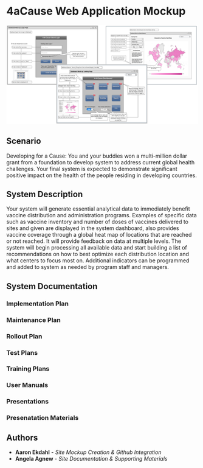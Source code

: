 # 4aCause Web Application Mockup

![](/images/readmeheader.png)

## Scenario
Developing for a Cause: You and your buddies won a multi-million dollar grant from a
foundation to develop system to address current global health challenges. Your final system
is expected to demonstrate significant positive impact on the health of the people residing in
developing countries.

## System Description
Your system will generate essential analytical data to immediately benefit vaccine
distribution and administration programs. Examples of specific data such as vaccine
inventory and number of doses of vaccines delivered to sites and given are displayed in the
system dashboard, also provides vaccine coverage through a global heat map of locations
that are reached or not reached. It will provide feedback on data at multiple levels. The
system will begin processing all available data and start building a list of recommendations
on how to best optimize each distribution location and what centers to focus most on.
Additional indicators can be programmed and added to system as needed by program staff
and managers.

## System Documentation

### Implementation Plan

### Maintenance Plan

### Rollout Plan

### Test Plans

### Training Plans

### User Manuals

### Presentations


### Presenatation Materials

## Authors

* **Aaron Ekdahl** - *Site Mockup Creation & Github Integration*
* **Angela Agnew** - *Site Documentation & Supporting Materials*
